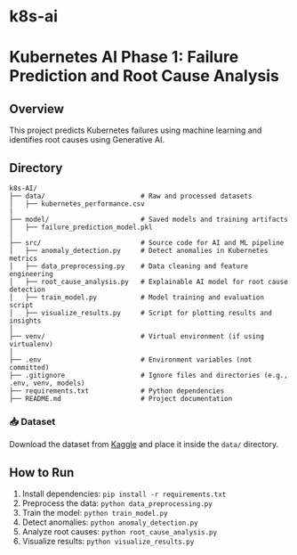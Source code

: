 # k8s-ai

# Kubernetes AI Phase 1: Failure Prediction and Root Cause Analysis

## Overview
This project predicts Kubernetes failures using machine learning and identifies root causes using Generative AI.

## Directory

```
k8s-AI/
├── data/                        # Raw and processed datasets
│   ├── kubernetes_performance.csv
|
├── model/                       # Saved models and training artifacts
│   ├── failure_prediction_model.pkl
│
├── src/                         # Source code for AI and ML pipeline
│   ├── anomaly_detection.py     # Detect anomalies in Kubernetes metrics
│   ├── data_preprocessing.py    # Data cleaning and feature engineering
│   ├── root_cause_analysis.py   # Explainable AI model for root cause detection
│   ├── train_model.py           # Model training and evaluation script
│   ├── visualize_results.py     # Script for plotting results and insights
│
├── venv/                        # Virtual environment (if using virtualenv)
│
├── .env                         # Environment variables (not committed)
├── .gitignore                   # Ignore files and directories (e.g., .env, venv, models)
├── requirements.txt             # Python dependencies
├── README.md                    # Project documentation
```

### 📥 **Dataset**  
Download the dataset from [Kaggle](https://www.kaggle.com/datasets/nickkinyae/kubernetes-resource-and-performancemetricsallocation?select=kubernetes_performance_metrics_dataset.csv) and place it inside the `data/` directory.  

## How to Run
1. Install dependencies: `pip install -r requirements.txt`
2. Preprocess the data: `python data_preprocessing.py`
3. Train the model: `python train_model.py`
4. Detect anomalies: `python anomaly_detection.py`
5. Analyze root causes: `python root_cause_analysis.py`
6. Visualize results: `python visualize_results.py`
